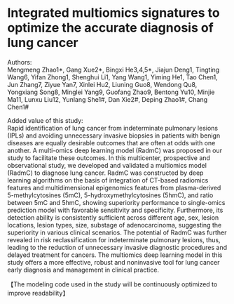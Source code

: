 Integrated multiomics signatures to optimize the accurate diagnosis of lung cancer
===================================================================================

Authors:  
Mengmeng Zhao1*, Gang Xue2*, Bingxi He3,4,5*, Jiajun Deng1, Tingting Wang6, Yifan Zhong1, Shenghui Li1, Yang Wang1, Yiming He1, Tao Chen1, Jun Zhang7, Ziyue Yan7, Xinlei Hu2, Liuning Guo8, Wendong Qu8, Yongxiang Song8, Minglei Yang9, Guofang Zhao9, Bentong Yu10, Minjie Ma11, Lunxu Liu12, Yunlang She1#, Dan Xie2#, Deping Zhao1#, Chang Chen1#

Added value of this study:  
Rapid identification of lung cancer from indeterminate pulmonary lesions (IPLs) and avoiding unnecessary invasive biopsies in patients with benign diseases are equally desirable outcomes that are often at odds with one another. A multi-omics deep learning model (RadmC) was proposed in our study to facilitate these outcomes. In this multicenter, prospective and observational study, we developed and validated a multiomics model (RadmC) to diagnose lung cancer. RadmC was constructed by deep learning algorithms on the basis of integration of CT-based radiomics features and multidimensional epigenomics features from plasma-derived 5-methylcytosines (5mC), 5-hydroxymethylcytosines (5hmC), and ratio between 5mC and 5hmC, showing superiority performance to single-omics prediction model with favorable sensitivity and specificity. Furthermore, its detection ability is consistently sufficient across different age, sex, lesion locations, lesion types, size, substage of adenocarcinoma, suggesting the superiority in various clinical scenarios. The potential of RadmC was further revealed in risk reclassification for indeterminate pulmonary lesions, thus, leading to the reduction of unnecessary invasive diagnostic procedures and delayed treatment for cancers. The multiomics deep learning model in this study offers a more effective, robust and noninvasive tool for lung cancer early diagnosis and management in clinical practice.  


  【The modeling code used in the study will be continuously optimized to improve readability】
